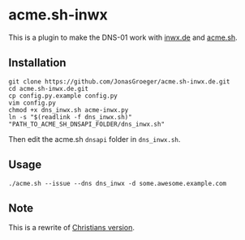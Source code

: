 # acme.sh-inwx

This is a plugin to make the DNS-01 work with [inwx.de](inwx.de) and [acme.sh](https://github.com/Neilpang/acme.sh).

## Installation

    git clone https://github.com/JonasGroeger/acme.sh-inwx.de.git
    cd acme.sh-inwx.de.git
    cp config.py.example config.py
    vim config.py
    chmod +x dns_inwx.sh acme-inwx.py
    ln -s "$(readlink -f dns_inwx.sh)" "PATH_TO_ACME_SH_DNSAPI_FOLDER/dns_inwx.sh"

Then edit the acme.sh `dnsapi` folder in `dns_inwx.sh`.
## Usage

    ./acme.sh --issue --dns dns_inwx -d some.awesome.example.com

## Note

This is a rewrite of [Christians version](https://github.com/perryflynn/acme.sh-inwx).
